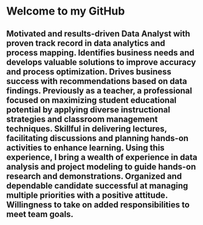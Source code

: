 #  Welcome to my GitHub
##  Motivated and results-driven Data Analyst with proven track record in data analytics and process mapping. Identifies business needs and develops valuable solutions to improve accuracy and process optimization. Drives business success with recommendations based on data findings. Previously as a teacher, a professional focused on maximizing student educational potential by applying diverse instructional strategies and classroom management techniques. Skillful in delivering lectures, facilitating discussions and planning hands-on activities to enhance learning. Using this experience, I bring a wealth of experience in data analysis and project modeling to guide hands-on research and demonstrations.  Organized and dependable candidate successful at managing multiple priorities with a positive attitude. Willingness to take on added responsibilities to meet team goals.
